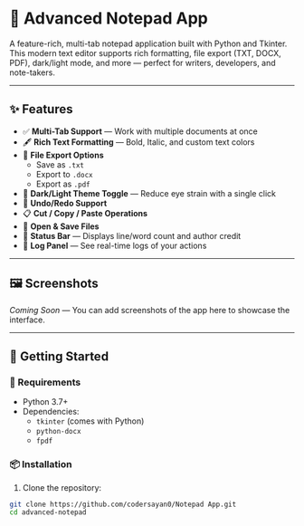# 📝 Advanced Notepad App

A feature-rich, multi-tab notepad application built with Python and Tkinter. This modern text editor supports rich formatting, file export (TXT, DOCX, PDF), dark/light mode, and more — perfect for writers, developers, and note-takers.

---

## ✨ Features

- ✅ **Multi-Tab Support** — Work with multiple documents at once
- 🖋️ **Rich Text Formatting** — Bold, Italic, and custom text colors
- 💾 **File Export Options**
  - Save as `.txt`
  - Export to `.docx`
  - Export as `.pdf`
- 🌙 **Dark/Light Theme Toggle** — Reduce eye strain with a single click
- 🔄 **Undo/Redo Support**
- 📋 **Cut / Copy / Paste Operations**
- 📂 **Open & Save Files**
- 📜 **Status Bar** — Displays line/word count and author credit
- 📃 **Log Panel** — See real-time logs of your actions

---

## 🖼️ Screenshots

*Coming Soon* — You can add screenshots of the app here to showcase the interface.

---

## 🚀 Getting Started

### 🔧 Requirements

- Python 3.7+
- Dependencies:
  - `tkinter` (comes with Python)
  - `python-docx`
  - `fpdf`

### 📦 Installation

1. Clone the repository:

```bash
git clone https://github.com/codersayan0/Notepad App.git
cd advanced-notepad

